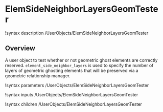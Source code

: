 # ElemSideNeighborLayersGeomTester

!syntax description /UserObjects/ElemSideNeighborLayersGeomTester

## Overview

A user object to test whether or not geometric ghost elements are correctly reserved.
`element_side_neighbor_layers` is used to specify the number of layers of
geometric ghosting elements that will be preserved via a geometric relationship manager.


!syntax parameters /UserObjects/ElemSideNeighborLayersGeomTester

!syntax inputs /UserObjects/ElemSideNeighborLayersGeomTester

!syntax children /UserObjects/ElemSideNeighborLayersGeomTester
